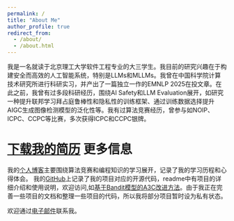 ```yaml
---
permalink: /
title: "About Me"
author_profile: true
redirect_from: 
  - /about/
  - /about.html
---
```


我是一名就读于北京理工大学软件工程专业的大三学生。我目前的研究兴趣在于构建安全而高效的人工智能系统，特别是LLMs和MLLMs。我曾在中国科学院计算技术研究所进行科研实习，并产出了一篇独立一作的EMNLP 2025在投文章。在此之前，我曾有过多段科研经历，围绕AI Safety和LLM Evaluation展开，如研究一种提升联邦学习拜占庭鲁棒性和隐私性的训练框架、通过训练数据选择提升AIGC生成图像检测模型的泛化性等。我有过算法竞赛经历，曾参与如NOIP、ICPC、CCPC等比赛，多次获得ICPC和CCPC银牌。

[下载我的简历](/files/resume.pdf)
更多信息
======
我的[个人博客](https://www.cnblogs.com/WXk-k)主要围绕算法竞赛和编程知识的学习展开，记录了我的学习历程和心得体会。
我的[GitHub](https://github.com/WXk-k)上记录了我的项目对应的开源代码，readme中有项目的详细介绍和使用说明，欢迎访问,如[基于Bandit模型的A3C改进方法](https://github.com/k-k1w-w1x-x/RL-A3C)。由于我正在完善一些项目的文档和整理一些项目的代码，所以我将部分项目暂时设为私有状态。

欢迎通过[电子邮件](mailto:wangxk0223@gmail.com)联系我。
